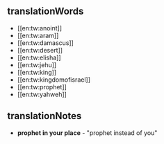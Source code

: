 ## translationWords

* [[en:tw:anoint]]
* [[en:tw:aram]]
* [[en:tw:damascus]]
* [[en:tw:desert]]
* [[en:tw:elisha]]
* [[en:tw:jehu]]
* [[en:tw:king]]
* [[en:tw:kingdomofisrael]]
* [[en:tw:prophet]]
* [[en:tw:yahweh]]

## translationNotes

* **prophet in your place** - "prophet instead of you"

